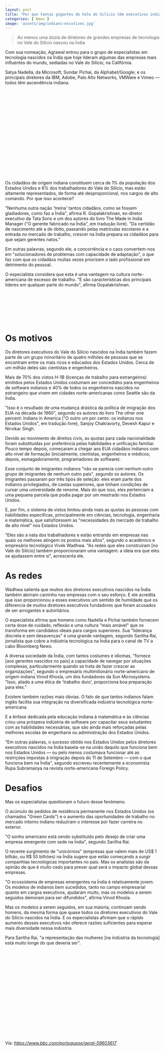 ```yaml
---
layout: post
title: "Por que tantas gigantes do Vale do Silício têm executivos indianos"
categories: [ News ]
image: 'assets/img/indians-excutives.jpg'
---
```


> Ao menos uma dúzia de diretores de grandes empresas de tecnologia no Vale do Silício nasceu na Índia

Com sua nomeação, Agrawal entrou para o grupo de especialistas em tecnologia nascidos na Índia que hoje lideram algumas das empresas mais influentes do mundo, sediadas no Vale do Silício, na Califórnia.

Satya Nadella, da Microsoft; Sundar Pichai, da Alphabet/Google; e os principais diretores da IBM, Adobe, Palo Alto Networks, VMWare e Vimeo — todos têm ascendência indiana.

<!-- QUADRADO -->
<script async src="//pagead2.googlesyndication.com/pagead/js/adsbygoogle.js"></script>
<ins class="adsbygoogle"
style="display:inline-block;width:336px;height:280px"
data-ad-client="ca-pub-2838251107855362"
data-ad-slot="5351066970"></ins>
<script>
(adsbygoogle = window.adsbygoogle || []).push({});
</script>

Os cidadãos de origem indiana constituem cerca de 1% da população dos Estados Unidos e 6% dos trabalhadores do Vale do Silício, mas estão altamente representados, de forma até desproporcional, nos cargos de alto comando. Por que isso acontece?

"Nenhuma outra nação 'treina' tantos cidadãos, como se fossem gladiadores, como faz a Índia", afirma R. Gopalakrishnan, ex-diretor executivo da Tata Sons e um dos autores do livro The Made in India Manager ("O gerente fabricado na Índia", em tradução livre). "Da certidão de nascimento até a de óbito, passando pelas matrículas escolares e a entrada no mercado de trabalho, crescer na Índia prepara os cidadãos para que sejam gerentes natos."

Em outras palavras, segundo ele, a concorrência e o caos convertem-nos em "solucionadores de problemas com capacidade de adaptação", o que faz com que os cidadãos muitas vezes priorizem o lado profissional em detrimento do pessoal.

O especialista considera que esta é uma vantagem na cultura norte-americana de excesso de trabalho. "E são características dos principais líderes em qualquer parte do mundo", afirma Gopalakrishnan.

<!-- MINI ANÚNCIO -->
<script async src="//pagead2.googlesyndication.com/pagead/js/adsbygoogle.js"></script>
<!-- Games Root -->
<ins class="adsbygoogle"
style="display:inline-block;width:730px;height:95px"
data-ad-client="ca-pub-2838251107855362"
data-ad-slot="5351066970"></ins>
<script>
(adsbygoogle = window.adsbygoogle || []).push({});
</script>

# Os motivos
Os diretores executivos do Vale do Silício nascidos na Índia também fazem parte de um grupo minoritário de quatro milhões de pessoas que se encontram entre os mais ricos e educados dos Estados Unidos. Cerca de um milhão deles são cientistas e engenheiros.

Mais de 70% dos vistos H-1B (licenças de trabalho para estrangeiros) emitidos pelos Estados Unidos costumam ser concedidos para engenheiros de software indianos e 40% de todos os engenheiros nascidos no estrangeiro que vivem em cidades norte-americanas como Seattle são da Índia.

"Isso é o resultado de uma mudança drástica da política de imigração dos EUA na década de 1960", segundo os autores do livro The other one percent: Indians in America ("O outro um por cento: os indianos nos Estados Unidos", em tradução livre), Sanjoy Chakravorty, Devesh Kapur e Nirvikar Singh.

Devido ao movimento de direitos civis, as quotas para cada nacionalidade foram substituídas por preferência pelas habilidades e unificação familiar. Pouco tempo depois, começaram a chegar aos EUA cidadãos indianos com alto nível de formação (inicialmente, cientistas, engenheiros e médicos; depois, esmagadoramente, programadores de software).

Esse conjunto de imigrantes indianos "não se parecia com nenhum outro grupo de imigrantes de nenhum outro país", segundo os autores. Os imigrantes passaram por três tipos de seleção: eles eram parte dos indianos privilegiados, de castas superiores, que tinham condições de cursar uma universidade de renome. Mais do que isso, eles pertenciam a uma pequena parcela que podia pagar por um mestrado nos Estados Unidos.

E, por fim, o sistema de vistos limitou ainda mais as quotas às pessoas com habilidades específicas, principalmente em ciências, tecnologia, engenharia e matemática, que satisfizessem as "necessidades do mercado de trabalho de alto nível" nos Estados Unidos.

"Eles são a nata dos trabalhadores e estão entrando em empresas nas quais os melhores atingem os postos mais altos", segundo o acadêmico e empresário tecnológico Vivek Wadhwa. "As redes que eles construíram [no Vale do Silício] também proporcionaram uma vantagem: a ideia era que eles se ajudassem entre si", acrescenta ele.

<!-- RETANGULO LARGO 2 -->
<script async src="//pagead2.googlesyndication.com/pagead/js/adsbygoogle.js"></script>
<ins class="adsbygoogle"
style="display:block; text-align:center;"
data-ad-layout="in-article"
data-ad-format="fluid"
data-ad-client="ca-pub-2838251107855362"
data-ad-slot="8549252987"></ins>
<script>
(adsbygoogle = window.adsbygoogle || []).push({});
</script>

# As redes
Wadhwa salienta que muitos dos diretores executivos nascidos na Índia também abriram caminho nas empresas com o seu esforço. E ele acredita que isso proporcionou a esses executivos um sentido de humildade que os diferencia de muitos diretores executivos fundadores que foram acusados de ser arrogantes e autoritários.

O especialista afirma que homens como Nadella e Pichai também fornecem certa dose de cuidado, reflexão e uma cultura "mais amável" que os transforma em candidatos ideais para cargos superiores. Sua "liderança discreta e sem desavenças" é uma grande vantagem, segundo Saritha Rai, jornalista que cobre a indústria tecnológica na Índia para o canal de TV a cabo Bloomberg News.

A diversa sociedade da Índia, com tantos costumes e idiomas, "fornece [aos gerentes nascidos no país] a capacidade de navegar por situações complexas, particularmente quando se trata de fazer crescer as organizações", segundo o empresário multimilionário norte-americano de origem indiana Vinod Khosla, um dos fundadores da Sun Microsystems. "Isso, aliado a uma ética de 'trabalho duro', proporciona boa preparação para eles."

Existem também razões mais óbvias. O fato de que tantos indianos falam inglês facilita sua integração na diversificada indústria tecnológica norte-americana.

E a ênfase dedicada pela educação indiana à matemática e às ciências criou uma próspera indústria de software por capacitar seus estudantes com as habilidades necessárias, que são ainda mais reforçadas pelas melhores escolas de engenharia ou administração dos Estados Unidos.

"Em outras palavras, o sucesso obtido nos Estados Unidos pelos diretores executivos nascidos na Índia baseia-se na união daquilo que funciona bem nos Estados Unidos — ou pelo menos costumava funcionar até as restrições impostas à imigração depois do 11 de Setembro — com o que funciona bem na Índia", segundo escreveu recentemente a economista Rupa Subramanya na revista norte-americana Foreign Policy.

<!-- RETANGULO LARGO -->
<script async src="https://pagead2.googlesyndication.com/pagead/js/adsbygoogle.js"></script>
<!-- Informat -->
<ins class="adsbygoogle"
style="display:block"
data-ad-client="ca-pub-2838251107855362"
data-ad-slot="2327980059"
data-ad-format="auto"
data-full-width-responsive="true"></ins>
<script>
(adsbygoogle = window.adsbygoogle || []).push({});
</script>

# Desafios
Mas os especialistas questionam o futuro desse fenômeno.

O acúmulo de pedidos de residência permanente nos Estados Unidos (os chamados "Green Cards") e o aumento das oportunidades de trabalho no mercado interno indiano reduziram o interesse por fazer carreira no exterior.

"O sonho americano está sendo substituído pelo desejo de criar uma empresa emergente com sede na Índia", segundo Saritha Rai.

O recente surgimento de "unicórnios" (empresas que valem mais de US$ 1 bilhão, ou R$ 55 bilhões) na Índia sugere que estão começando a surgir companhias tecnológicas importantes no país. Mas os analistas são da opinião de que é muito cedo para prever qual será o impacto global dessas empresas.

"O ecossistema de empresas emergentes na Índia é relativamente jovem. Os modelos de indianos bem sucedidos, tanto no campo empresarial quanto em cargos executivos, ajudaram muito, mas os modelos a serem seguidos demoram para ser difundidos", afirma Vinod Khosla.

Mas os modelos a serem seguidos, em sua maioria, continuam sendo homens, da mesma forma que quase todos os diretores executivos do Vale do Silício nascidos na Índia. E os especialistas afirmam que o rápido aumento desses executivos não oferece razões suficientes para esperar mais diversidade nessa indústria.

Para Saritha Rai, "a representação das mulheres [na indústria da tecnologia] está muito longe do que deveria ser".

<!-- QUADRADO -->
<script async src="//pagead2.googlesyndication.com/pagead/js/adsbygoogle.js"></script>
<ins class="adsbygoogle"
style="display:inline-block;width:336px;height:280px"
data-ad-client="ca-pub-2838251107855362"
data-ad-slot="5351066970"></ins>
<script>
(adsbygoogle = window.adsbygoogle || []).push({});
</script>

Via: *https://www.bbc.com/portuguese/geral-59603617*
